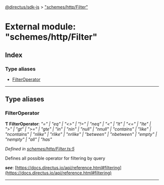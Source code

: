 [@directus/sdk-js](../README.md) > ["schemes/http/Filter"](../modules/_schemes_http_filter_.md)

# External module: "schemes/http/Filter"

## Index

### Type aliases

* [FilterOperator](_schemes_http_filter_.md#filteroperator)

---

## Type aliases

<a id="filteroperator"></a>

###  FilterOperator

**Ƭ FilterOperator**: *"&#x3D;" \| "eq" \| "&lt;&gt;" \| "!&#x3D;" \| "neq" \| "&lt;" \| "lt" \| "&lt;&#x3D;" \| "lte" \| "&gt;" \| "gt" \| "&gt;&#x3D;" \| "gte" \| "in" \| "nin" \| "null" \| "nnull" \| "contains" \| "like" \| "ncontains" \| "nlike" \| "rlike" \| "nrlike" \| "between" \| "nbetween" \| "empty" \| "nempty" \| "all" \| "has"*

*Defined in [schemes/http/Filter.ts:5](https://github.com/janbiasi/sdk-js/blob/a08c70e/src/schemes/http/Filter.ts#L5)*

Defines all possible operator for filtering by query

*__see__*: [https://docs.directus.io/api/reference.html#filtering](https://docs.directus.io/api/reference.html#filtering)

___

